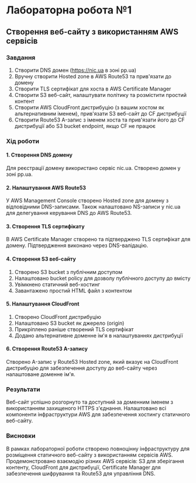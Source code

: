 # Лабораторна робота №1

## Створення веб-сайту з використанням AWS сервісів

### Завдання

1. Створити DNS домен (https://nic.ua в зоні pp.ua)
2. Вручну створити Hosted zone в AWS Route53 та прив'язати до домену
3. Створити TLS сертифікат для хоста в AWS Certificate Manager
4. Створити S3 веб-сайт, налаштувати політику та розмістити простий контент
5. Створити AWS CloudFront дистрибуцію (з вашим хостом як альтернативним іменем), прив'язати S3 веб-сайт до CF дистрибуції
6. Створити Route53 A-запис з іменем хоста та прив'язати його до CF дистрибуції або S3 bucket endpoint, якщо CF не працює

### Хід роботи

#### 1. Створення DNS домену

Для реєстрації домену використано сервіс nic.ua. Створено домен у зоні pp.ua.

#### 2. Налаштування AWS Route53

У AWS Management Console створено Hosted zone для домену з відповідними DNS-записами. Також налаштовано NS-записи у nic.ua для делегування керування DNS до AWS Route53.

#### 3. Створення TLS сертифікату

В AWS Certificate Manager створено та підтверджено TLS сертифікат для домену. Підтвердження виконано через DNS-валідацію.

#### 4. Створення S3 веб-сайту

1. Створено S3 bucket з публічним доступом
2. Налаштовано bucket policy для дозволу публічного доступу до вмісту
3. Увімкнено статичний веб-хостинг
4. Завантажено простий HTML файл з контентом

#### 5. Налаштування CloudFront

1. Створено CloudFront дистрибуцію
2. Налаштовано S3 bucket як джерело (origin)
3. Прикріплено раніше створений TLS сертифікат
4. Додано альтернативне доменне ім'я в налаштуваннях дистрибуції

#### 6. Створення Route53 A-запису

Створено A-запис у Route53 Hosted zone, який вказує на CloudFront дистрибуцію для забезпечення доступу до веб-сайту через налаштоване доменне ім'я.

### Результати

Веб-сайт успішно розгорнуто та доступний за доменним іменем з використанням захищеного HTTPS з'єднання. Налаштовано всі компоненти інфраструктури AWS для забезпечення хостингу статичного веб-сайту.

### Висновки

В рамках лабораторної роботи створено повноцінну інфраструктуру для розміщення статичного веб-сайту з використанням сервісів AWS. Продемонстровано взаємодію різних AWS сервісів: S3 для зберігання контенту, CloudFront для дистрибуції, Certificate Manager для забезпечення шифрування та Route53 для управління DNS.
